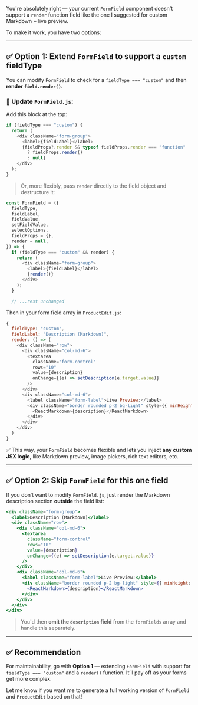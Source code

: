 You're absolutely right — your current `FormField` component doesn't support a `render` function field like the one I suggested for custom Markdown + live preview.

To make it work, you have two options:

---

## ✅ Option 1: **Extend `FormField` to support a `custom` fieldType**

You can modify `FormField` to check for a `fieldType === "custom"` and then **render `field.render()`**.

### 🔧 Update `FormField.js`:

Add this block at the top:

```js
if (fieldType === "custom") {
  return (
    <div className="form-group">
      <label>{fieldLabel}</label>
      {fieldProps?.render && typeof fieldProps.render === "function"
        ? fieldProps.render()
        : null}
    </div>
  );
}
```

> Or, more flexibly, pass `render` directly to the field object and destructure it:

```js
const FormField = ({
  fieldType,
  fieldLabel,
  fieldValue,
  setFieldValue,
  selectOptions,
  fieldProps = {},
  render = null,
}) => {
  if (fieldType === "custom" && render) {
    return (
      <div className="form-group">
        <label>{fieldLabel}</label>
        {render()}
      </div>
    );
  }

  // ...rest unchanged
```

Then in your form field array in `ProductEdit.js`:

```js
{
  fieldType: "custom",
  fieldLabel: "Description (Markdown)",
  render: () => (
    <div className="row">
      <div className="col-md-6">
        <textarea
          className="form-control"
          rows="10"
          value={description}
          onChange={(e) => setDescription(e.target.value)}
        />
      </div>
      <div className="col-md-6">
        <label className="form-label">Live Preview:</label>
        <div className="border rounded p-2 bg-light" style={{ minHeight: "250px" }}>
          <ReactMarkdown>{description}</ReactMarkdown>
        </div>
      </div>
    </div>
  )
}
```

✅ This way, your `FormField` becomes flexible and lets you inject **any custom JSX logic**, like Markdown preview, image pickers, rich text editors, etc.

---

## ✅ Option 2: Skip `FormField` for this one field

If you don’t want to modify `FormField.js`, just render the Markdown description section **outside** the field list:

```jsx
<div className="form-group">
  <label>Description (Markdown)</label>
  <div className="row">
    <div className="col-md-6">
      <textarea
        className="form-control"
        rows="10"
        value={description}
        onChange={(e) => setDescription(e.target.value)}
      />
    </div>
    <div className="col-md-6">
      <label className="form-label">Live Preview:</label>
      <div className="border rounded p-2 bg-light" style={{ minHeight: "250px" }}>
        <ReactMarkdown>{description}</ReactMarkdown>
      </div>
    </div>
  </div>
</div>
```

> You'd then **omit the `description` field** from the `formFields` array and handle this separately.

---

## ✅ Recommendation

For maintainability, go with **Option 1** — extending `FormField` with support for `fieldType === "custom"` and a `render()` function. It’ll pay off as your forms get more complex.

Let me know if you want me to generate a full working version of `FormField` and `ProductEdit` based on that!

